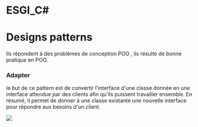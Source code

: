 # ESGI_C#

# Designs patterns

Ils répondent à des problèmes de conception POO , ils résulte de bonne pratique en POO.

### Adapter

le but de ce pattern est de convertir l'interface d'une classe donnée en une interface attendue par des clients afin qu'ils puissent travailler ensemble. En résumé, il permet de donner à une classe existante une nouvelle interface pour répondre aux besoins d'un client.

![](https://i.imgur.com/F7VOzKH.png)